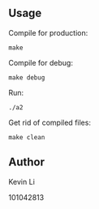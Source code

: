 ## Usage

Compile for production:

```make```

Compile for debug:

```make debug```

Run:

```./a2```

Get rid of compiled files:

```make clean```


## Author
Kevin Li

101042813